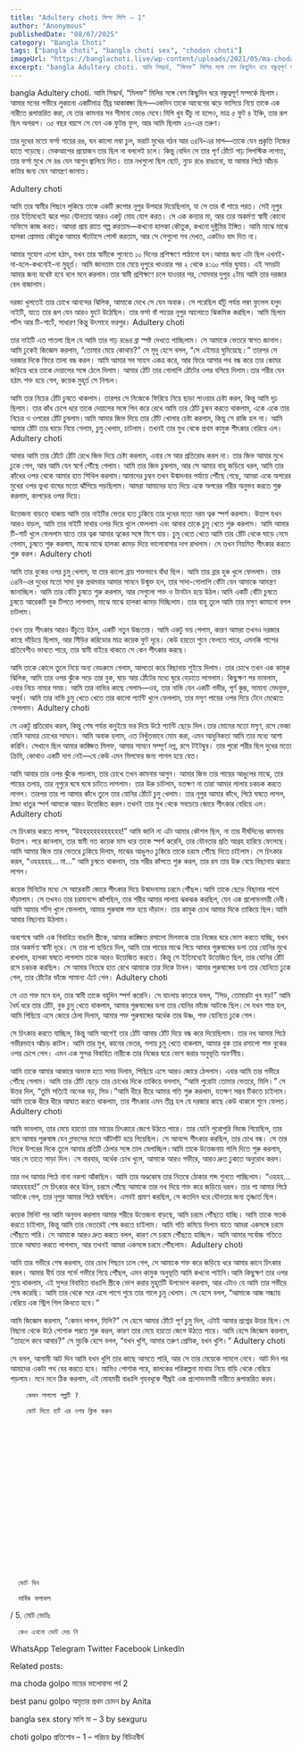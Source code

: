 ```yaml
---
title: "Adultery choti মিল্ফ মিলি – 1"
author: "Anonymous"
publishedDate: "08/07/2025"
category: "Bangla Choti"
tags: ["bangla choti", "bangla choti sex", "chodon choti"]
imageUrl: "https://banglachoti.live/wp-content/uploads/2021/05/ma-choda-golpo-150x150.jpg"
excerpt: "bangla Adultery choti. আমি সিদ্ধার্থ, “মিলফ” মিলির সঙ্গে বেশ কিছুদিন ধরে বন্ধুত্বপূর্ণ সম্পর্কে ছিলাম। আমার মনের গভীরে লুকানো একটিমাত্র তীব্র আকাঙ্ক্ষা ছিল—একদিন তাকে আবেগের ঝড়ে ভাসিয়ে নিয়ে তাকে এক..."
---
```


bangla Adultery choti. আমি সিদ্ধার্থ, “মিলফ” মিলির সঙ্গে বেশ কিছুদিন ধরে বন্ধুত্বপূর্ণ সম্পর্কে ছিলাম। আমার মনের গভীরে লুকানো একটিমাত্র তীব্র আকাঙ্ক্ষা ছিল—একদিন তাকে আবেগের ঝড়ে ভাসিয়ে নিয়ে তাকে এক নারীতে রূপান্তরিত করা, যে তার কামনার সব সীমানা ভেঙে দেবে।মিলি খুব উঁচু না হলেও, মাত্র ৫ ফুট ৪ ইঞ্চি, তার রূপ ছিল অপরূপ। ৩৫ বছর বয়সে সে যেন এক ফুটন্ত ফুল, আর আমি ছিলাম ২৬-এর তরুণ।


তার দুধের মতো ফর্সা গায়ের রঙ, ঘন কালো লম্বা চুল, ভরাট মুখের গঠন আর ৩৪বি-এর মাপ—তাকে যেন প্রকৃতি নিজের হাতে গড়েছে। মেকআপের প্রয়োজন তার ছিল না বললেই চলে। কিন্তু যেদিন সে তার পূর্ণ ঠোঁটে গাঢ় লিপস্টিক লাগাত, তার ফর্সা মুখে সে রঙ যেন আগুন জ্বালিয়ে দিত। তার নখগুলো ছিল ছোট, ন্যুড রঙে রাঙানো, যা আমার পিঠে আঁচড় কাটার জন্য যেন আমন্ত্রণ জানাত।


Adultery choti


আমি তার স্বামীর পিছনে লুকিয়ে তাকে একটি রুপোর নূপুর উপহার দিয়েছিলাম, যা সে তার বাঁ পায়ে পরত। সেই নূপুর তার ইতিমধ্যেই ঝরে পড়া যৌনতায় আরও একটু মোহ যোগ করত। সে এক কন্যার মা, আর তার অকর্মণ্য স্বামী কোনো অফিসে কাজ করত। আমরা প্রায় রাতে গল্প করতাম—কখনো হালকা কৌতুক, কখনো দুষ্টুমির ইঙ্গিত। আমি মাঝে মাঝে হালকা প্রেমময় কৌতুক আমার স্ট্যাটাসে পোস্ট করতাম, আর সে সেগুলো সব দেখত, একটাও বাদ দিত না।


আমার সুযোগ এলো হঠাৎ, যখন তার স্বামীকে পুনেতে ১০ দিনের প্রশিক্ষণে পাঠানো হল।আমার জন্য এটা ছিল এখনই-না-হলে-কখনোই-না মুহূর্ত। আমি জানতাম তার মেয়ে দুপুরে খাওয়ার পর ২ থেকে ৪:৩০ পর্যন্ত ঘুমায়। এই সময়টা আমার জন্য যথেষ্ট হবে বলে মনে করলাম।তার স্বামী প্রশিক্ষণে চলে যাওয়ার পর, সোমবার দুপুর ২টায় আমি তার দরজার বেল বাজালাম।


দরজা খুলতেই তার চোখে আনন্দের ঝিলিক, আমাকে দেখে সে যেন অবাক। সে পরেছিল হাঁটু পর্যন্ত লম্বা ফুলেল হলুদ নাইটি, যাতে তার রূপ যেন আরও ফুটে উঠেছিল। তার ফর্সা বাঁ পায়ের নূপুর আলোতে ঝিকমিক করছিল। আমি ছিলাম শর্টস আর টি-শার্টে, সাধারণ কিন্তু উৎসাহে ভরপুর। Adultery choti












তার নাইটি এত পাতলা ছিল যে আমি তার গাঢ় রঙের ব্রা স্পষ্ট দেখতে পাচ্ছিলাম। সে আমাকে ভেতরে স্বাগত জানাল। আমি ঢুকেই জিজ্ঞেস করলাম, “তোমার মেয়ে কোথায়?” সে মৃদু হেসে বলল, “সে এইমাত্র ঘুমিয়েছে।” তারপর সে দরজার দিকে ফিরে তালা বন্ধ করল। আমি আমার সব সাহস একত্র করে, আর ফিরে আসার পথ বন্ধ করে তার কোমর জড়িয়ে ধরে তাকে দেয়ালের সঙ্গে ঠেলে দিলাম। আমার ঠোঁট তার গোলাপি ঠোঁটের ওপর বসিয়ে দিলাম।তার শরীর যেন হঠাৎ শক্ত হয়ে গেল, কয়েক মুহূর্ত সে নিশ্চল।


আমি তার নিচের ঠোঁট চুষতে থাকলাম। তারপর সে নিজেকে ফিরিয়ে নিয়ে ছাড়া পাওয়ার চেষ্টা করল, কিন্তু আমি দৃঢ় ছিলাম। তার কাঁধ চেপে ধরে তাকে দেয়ালের সঙ্গে পিন করে রেখে আমি তার ঠোঁট চুম্বন করতে থাকলাম, একে একে তার নিচের ও ওপরের ঠোঁট চুষলাম।আমি আমার জিভ দিয়ে তার ঠোঁট খোলার চেষ্টা করলাম, কিন্তু সে রাজি হল না। আমি আমার ঠোঁট তার ঘাড়ে নিয়ে গেলাম, চুমু খেলাম, চাটলাম। তখনই তার মুখ থেকে প্রথম কামুক শীৎকার বেরিয়ে এল। Adultery choti


আবার আমি তার ঠোঁটে ঠোঁট রেখে জিভ দিয়ে চেষ্টা করলাম, এবার সে আর প্রতিরোধ করল না। তার জিভ আমার মুখে ঢুকে গেল, আর আমি যেন স্বর্গে পৌঁছে গেলাম। আমি তার জিভ চুষলাম, আর সে আমার বাহু জড়িয়ে ধরল, আমি তার কাঁধের ওপর থেকে আমার হাত শিথিল করলাম।আমাদের চুম্বন তখন উন্মাদনার পর্যায়ে পৌঁছে গেছে, আমরা একে অপরের মুখের ওপর ভুখা বাঘের মতো ঝাঁপিয়ে পড়ছিলাম। আমরা আমাদের হাত দিয়ে একে অপরের শরীর অনুভব করতে শুরু করলাম, কাপড়ের ওপর দিয়ে।


উত্তেজনা বাড়তে থাকায় আমি তার নাইটির ভেতর হাত ঢুকিয়ে তার দুধের মতো নরম ত্বক স্পর্শ করলাম। উত্তাপ যখন আরও বাড়ল, আমি তার নাইটি মাথার ওপর দিয়ে খুলে ফেললাম এবং আবার তাকে চুমু খেতে শুরু করলাম। আমি আমার টি-শার্ট খুলে ফেললাম যাতে তার ত্বক আমার ত্বকের সঙ্গে মিশে যায়। চুমু খেতে খেতে আমি তার ঠোঁট থেকে ঘাড়ে নেমে গেলাম, চুষতে শুরু করলাম, মাঝে মাঝে হালকা কামড় দিয়ে ভালোবাসার দাগ রাখলাম। সে তখন নিয়মিত শীৎকার করতে শুরু করল। Adultery choti


আমি তার বুকের ওপর চুমু খেলাম, যা তার কালো ব্রায় শক্তভাবে বাঁধা ছিল। আমি তার ব্রার হুক খুলে ফেললাম। তার ৩৪বি-এর দুধের মতো সাদা বুক প্রথমবার আমার সামনে উন্মুক্ত হল, তার সাদা-গোলাপি বোঁটা যেন আমাকে আমন্ত্রণ জানাচ্ছিল। আমি তার বোঁটা চুষতে শুরু করলাম, আর সেগুলো শক্ত ও টানটান হয়ে উঠল।আমি একটি বোঁটা চুষতে চুষতে আরেকটি বুক টিপতে লাগলাম, মাঝে মাঝে হালকা কামড় দিচ্ছিলাম। তার বাহু তুলে আমি তার মসৃণ কামানো বগল চাটলাম।


তখন তার শীৎকার আরও উঁচুতে উঠল, একটি নতুন উচ্চতায়। আমি একটু ভয় পেলাম, কারণ আমরা তখনও দরজার কাছে দাঁড়িয়ে ছিলাম, আর সিঁড়ির করিডোর মাত্র কয়েক ফুট দূরে। কেউ হয়তো শুনে ফেলতে পারে, এমনকি পাশের প্রতিবেশীও ভাবতে পারে, তার স্বামী বাইরে থাকতে সে কেন শীৎকার করছে।


আমি তাকে কোলে তুলে নিয়ে অন্য বেডরুমে গেলাম, আলতো করে বিছানায় শুইয়ে দিলাম। তার চোখে তখন এক কামুক ঝিলিক, আমি তার ওপর ঝুঁকে পড়ে তার বুক, ঘাড় আর ঠোঁটের মধ্যে ঘুরে বেড়াতে লাগলাম। কিছুক্ষণ পর ভাবলাম, এবার নিচে নামার সময়। আমি তার নাভির কাছে গেলাম—ওহ, তার নাভি যেন একটি গভীর, পূর্ণ কুম্ভ, সামান্য মেদযুক্ত, অপূর্ব। আমি তার নাভি চুমু খেতে খেতে তার কালো প্যান্টি খুলে ফেললাম, তার মসৃণ পায়ের ওপর দিয়ে টেনে মেঝেতে ফেললাম। Adultery choti


সে একটু প্রতিরোধ করল, কিন্তু শেষ পর্যন্ত কনুইয়ে ভর দিয়ে উঠে প্যান্টি ছেড়ে দিল।তার মোমের মতো মসৃণ, রসে ভেজা যোনি আমার চোখের সামনে। আমি অবাক হলাম, এত নিখুঁতভাবে মোম করা, এমন আধুনিকতা আমি তার মধ্যে আশা করিনি। সেখানে ছিল আমার কাঙ্ক্ষিত মিলফ, আমার সামনে সম্পূর্ণ নগ্ন, রসে টইটম্বুর। তার পুরো শরীর ছিল দুধের মতো ক্রিমি, কোথাও একটি দাগ নেই—যে কেউ এমন মিলফের জন্য পাগল হয়ে যেত।


আমি আবার তার ওপর ঝুঁকে পড়লাম, তার চোখে তখন কামনার আগুন। আমার জিভ তার পায়ের আঙুলের মাঝে, তার পায়ের তলায়, তার নূপুরে ঘষে ঘষে চাটতে লাগলাম। তার উরু চাটলাম, যতক্ষণ না তারা আমার লালায় চকচক করতে লাগল। তারপর তার পা আমার কাঁধে তুলে তার যোনির ঠোঁটে চুমু খেলাম। তার নূপুর আমার কাঁধে, পিঠে ঘষতে লাগল, ঠান্ডা ধাতুর স্পর্শ আমাকে আরও উত্তেজিত করল।তখনই তার মুখ থেকে সবচেয়ে জোরে শীৎকার বেরিয়ে এল। Adultery choti


সে চিৎকার করতে লাগল, “উহহহহহহহহহহহহ!” আমি জানি না এটা আমার কৌশল ছিল, না তার দীর্ঘদিনের কামনার উত্তাপ। পরে জানলাম, তার স্বামী গত কয়েক মাস ধরে তাকে স্পর্শ করেনি, তার যৌনতার প্রতি আগ্রহ হারিয়ে ফেলেছে। আমি আমার জিভ তার ভেতরে ঢুকিয়ে দিলাম, মাঝের আঙুলও ঢুকিয়ে তাকে চরমে পৌঁছে দিতে চাইলাম। সে চিৎকার করল, “ওহহহহহ… মা…” আমি চুষতে থাকলাম, তার শরীর কাঁপতে শুরু করল, তার রস তার উরু বেয়ে বিছানায় ঝরতে লাগল।


কয়েক মিনিটের মধ্যে সে আরেকটি জোরে শীৎকার দিয়ে উন্মাদনাময় চরমে পৌঁছল।আমি তাকে ছেড়ে বিছানার পাশে দাঁড়ালাম। সে তখনও তার চরমানন্দে কাঁপছিল, তার শরীর আমার লালায় ঝকঝক করছিল, যেন এক প্রলোভনময়ী দেবী। আমি আমার শর্টস খুলে ফেললাম, আমার পুরুষাঙ্গ শক্ত হয়ে দাঁড়াল। তার কামুক চোখ আমার দিকে তাকিয়ে ছিল।আমি আবার বিছানায় উঠলাম।


অবশেষে আমি এক বিবাহিত বাঙালি স্ত্রীকে, আমার কাঙ্ক্ষিত রসালো মিলফকে তার নিজের ঘরে ভোগ করতে যাচ্ছি, যখন তার অকর্মণ্য স্বামী দূরে। সে তার পা ছড়িয়ে দিল, আমি তার পায়ের মাঝে গিয়ে আমার পুরুষাঙ্গের ডগা তার যোনির মুখে রাখলাম, হালকা ঘষতে লাগলাম তাকে আরও উত্তেজিত করতে। কিন্তু সে ইতিমধ্যেই উত্তেজিত ছিল, তার যোনির ঠোঁট রসে চকচক করছিল। সে আমার নিতম্বে হাত রেখে আমাকে তার দিকে টানল। আমার পুরুষাঙ্গের ডগা তার যোনিতে ঢুকে গেল, তার ঠোঁটের ভাঁজে সামান্য এঁটে গেল। Adultery choti


সে এত শক্ত মনে হল, তার স্বামী তাকে বহুদিন স্পর্শ করেনি। সে বাংলায় কাতরে বলল, “সিড, তোমারটা খুব বড়!” আমি ধৈর্য ধরে তার ঠোঁট, বুক চুমু খেতে থাকলাম, আমার পুরুষাঙ্গের ডগা তার যোনির ভাঁজে আটকে ছিল।সে যখন শান্ত হল, আমি পিছিয়ে এসে জোরে ঠেলা দিলাম, আমার শক্ত পুরুষাঙ্গের অর্ধেক তার উষ্ণ, শক্ত যোনিতে ঢুকে গেল।


সে চিৎকার করতে যাচ্ছিল, কিন্তু আমি আগেই তার ঠোঁট আমার ঠোঁট দিয়ে বন্ধ করে দিয়েছিলাম। তার নখ আমার পিঠে গভীরভাবে আঁচড় কাটল। আমি তার মুখ, কানের ভেতর, গলায় চুমু খেতে থাকলাম, আমার বুক তার রসালো শক্ত বুকের ওপর চেপে গেল। এমন এক সুন্দর বিবাহিত নারীকে তার নিজের ঘরে ভোগ করার অনুভূতি অবর্ণনীয়।


আমি তাকে আমার আকারে অভ্যস্ত হতে সময় দিলাম, পিছিয়ে এসে আরও জোরে ঠেললাম। এবার আমি তার গভীরে পৌঁছে গেলাম। আমি তার ঠোঁট ছেড়ে তার চোখের দিকে তাকিয়ে বললাম, “আমি পুরোটা তোমার ভেতরে, মিলি।” সে উত্তর দিল, “তুমি সত্যিই অনেক বড়, সিড।”আমি ধীরে ধীরে আমার গতি শুরু করলাম, যতক্ষণ সম্ভব টিকতে চাইলাম। আমি তাকে ধীরে ধীরে আঘাত করতে থাকলাম, তার শীৎকার এমন তীব্র হল যে দরজার কাছে কেউ থাকলে শুনে ফেলত। Adultery choti


আমি ভাবলাম, তার মেয়ে হয়তো তার মায়ের চিৎকারে জেগে উঠতে পারে। তার যোনি পুরোপুরি ভিজে গিয়েছিল, তার রসে আমার পুরুষাঙ্গ যেন গ্লাভসের মতো আঁটসাঁট হয়ে গিয়েছিল। সে আনন্দে শীৎকার করছিল, তার চোখ বন্ধ। সে তার নিতম্ব উপরের দিকে তুলে আমার প্রতিটি ঠেলার সঙ্গে তাল মেলাচ্ছিল।আমি তাকে উত্তেজনায় গালি দিতে শুরু করলাম, আর সে তাতে সাড়া দিল। সে বারবার, অর্ধেক চোখ খুলে, আমাকে আরও গভীরে, আরও দ্রুত ঢুকতে অনুরোধ করল।


তার নখ আমার পিঠে নানা নকশা আঁকছিল। আমি তার অণ্ডকোষ তার নিতম্বে ঠোকার শব্দ শুনতে পাচ্ছিলাম। “ওহহহ… আহহহহহ!” সে চিৎকার করে উঠল, চরমে পৌঁছে আমাকে তার নখ দিয়ে শক্ত করে জড়িয়ে ধরল। তার পা আমার পিঠে আটকে গেল, তার নূপুর আমার পিঠে ঘষছিল। এসবই প্রমাণ করছিল, সে কতদিন ধরে যৌনতার জন্য তৃষ্ণার্ত ছিল।


কয়েক মিনিট পর আমি অনুভব করলাম আমার শরীরে উত্তেজনা বাড়ছে, আমি চরমে পৌঁছতে যাচ্ছি। আমি তাকে সতর্ক করতে চাইলাম, কিন্তু আমি তার ভেতরেই শেষ করতে চাইলাম। আমি গতি কমিয়ে দিলাম যাতে আমরা একসঙ্গে চরমে পৌঁছতে পারি। সে আমাকে আরও দ্রুত করতে বলল, কারণ সে চরমে পৌঁছতে যাচ্ছিল। আমি আমার সর্বোচ্চ গতিতে তাকে আঘাত করতে লাগলাম, আর তখনই আমরা একসঙ্গে চরমে পৌঁছলাম। Adultery choti


আমি তার গভীরে শেষ করলাম, তার চোখ পিছনে ঢলে গেল, সে আমাকে শক্ত করে জড়িয়ে ধরে আমার কানে চিৎকার করল। আমার বীর্য তার গর্ভে গভীরে গিয়ে পৌঁছল, এমন কামুক অনুভূতি আমি কখনো পাইনি।আমি কিছুক্ষণ তার ওপর শুয়ে থাকলাম, এই সুন্দর বিবাহিত বাঙালি স্ত্রীকে ভোগ করার মুহূর্তটি উপভোগ করলাম, আর এটাও যে আমি তার গভীরে শেষ করেছি। আমি তার থেকে সরে এসে পাশে শুয়ে তার গালে চুমু খেলাম। সে হেসে বলল, “আমাকে আজ সন্ধ্যায় বেরিয়ে এক স্ট্রিপ পিল কিনতে হবে।”


আমি জিজ্ঞেস করলাম, “কেমন লাগল, মিলি?” সে হেসে আমার ঠোঁটে পূর্ণ চুমু দিল, এটাই আমার প্রশ্নের উত্তর ছিল।সে বিছানা থেকে উঠে পোশাক পরতে শুরু করল, কারণ তার মেয়ে হয়তো জেগে উঠতে পারে। আমি হেসে জিজ্ঞেস করলাম, “তাহলে কবে আবার?” সে মুচকি হেসে বলল, “যখন খুশি, আমার তরুণ প্রেমিক, যখন খুশি।” Adultery choti


সে বলল, আগামী আট দিন আমি যখন খুশি তার কাছে আসতে পারি, আর সে তার মেয়েকে সামলে নেবে। আট দিন পর আমাদের একটা পথ বের করতে হবে। আমিও পোশাক পরে, কালকের পরিকল্পনা মাথায় নিয়ে বাড়ি থেকে বেরিয়ে পড়লাম। মনে মনে ঠিক করলাম, এই মোহময়ী বাঙালি গৃহবধূকে শীঘ্রই এক প্রলোভনময়ী নারীতে রূপান্তরিত করব।


 
 
 
        কেমন লাগলো গল্পটি ?      
 
        ভোট দিতে হার্ট এর ওপর ক্লিক করুন      
 
 
 
 
 
 
 
 
 
 
 
 
 
 
 
 
 
 
 
 
 
      ভোট দিন    
 
      সার্বিক ফলাফল 
 / 5. মোট ভোটঃ 
 
 
      কেও এখনো ভোট দেয় নি    
 
 
 
 
WhatsApp
Telegram
Twitter
Facebook
LinkedIn




Related posts:






ma choda golpo মায়ের ভালোবাসা পর্ব 2




best panu golpo অমৃতার প্রথম চোদন by Anita




bangla sex story মাগি মা – 3 by sexguru




choti golpo প্রতিশোধ – 1 – পরিচয় by বিচিত্রবীর্য

